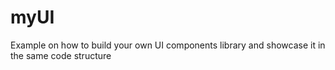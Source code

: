 # myUI
Example on how to build your own UI components library and showcase it in the same code structure
